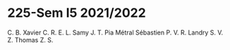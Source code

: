 # 225-Sem I5 2021/2022

C. B.
Xavier
C. R.
E. L.
Samy
J. T.
Pia
Métral Sébastien
P. V.
R. Landry
S. V.
Z. Thomas
Z. S.
